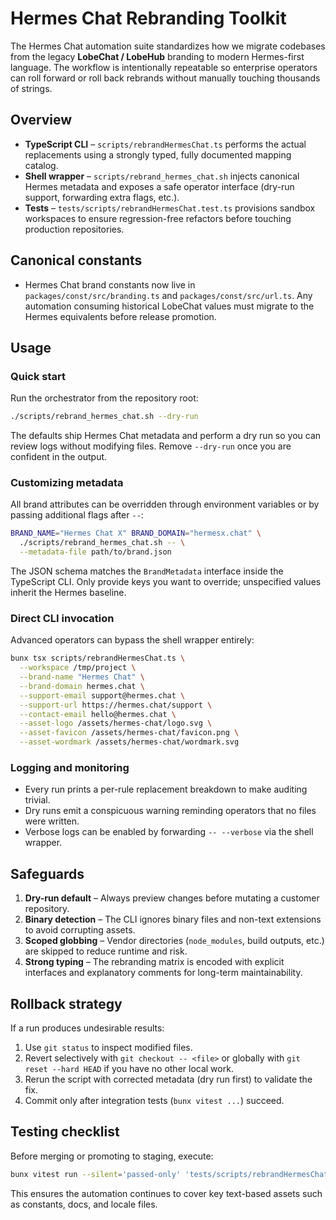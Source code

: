 # Hermes Chat Rebranding Toolkit

The Hermes Chat automation suite standardizes how we migrate codebases from the
legacy **LobeChat / LobeHub** branding to modern Hermes-first language. The
workflow is intentionally repeatable so enterprise operators can roll forward or
roll back rebrands without manually touching thousands of strings.

## Overview

- **TypeScript CLI** – `scripts/rebrandHermesChat.ts` performs the actual
  replacements using a strongly typed, fully documented mapping catalog.
- **Shell wrapper** – `scripts/rebrand_hermes_chat.sh` injects canonical Hermes
  metadata and exposes a safe operator interface (dry-run support, forwarding
  extra flags, etc.).
- **Tests** – `tests/scripts/rebrandHermesChat.test.ts` provisions sandbox
  workspaces to ensure regression-free refactors before touching production
  repositories.

## Canonical constants

- Hermes Chat brand constants now live in `packages/const/src/branding.ts` and
  `packages/const/src/url.ts`. Any automation consuming historical LobeChat
  values must migrate to the Hermes equivalents before release promotion.

## Usage

### Quick start

Run the orchestrator from the repository root:

```bash
./scripts/rebrand_hermes_chat.sh --dry-run
```

The defaults ship Hermes Chat metadata and perform a dry run so you can review
logs without modifying files. Remove `--dry-run` once you are confident in the
output.

### Customizing metadata

All brand attributes can be overridden through environment variables or by
passing additional flags after `--`:

```bash
BRAND_NAME="Hermes Chat X" BRAND_DOMAIN="hermesx.chat" \
  ./scripts/rebrand_hermes_chat.sh -- \
  --metadata-file path/to/brand.json
```

The JSON schema matches the `BrandMetadata` interface inside the TypeScript CLI.
Only provide keys you want to override; unspecified values inherit the Hermes
baseline.

### Direct CLI invocation

Advanced operators can bypass the shell wrapper entirely:

```bash
bunx tsx scripts/rebrandHermesChat.ts \
  --workspace /tmp/project \
  --brand-name "Hermes Chat" \
  --brand-domain hermes.chat \
  --support-email support@hermes.chat \
  --support-url https://hermes.chat/support \
  --contact-email hello@hermes.chat \
  --asset-logo /assets/hermes-chat/logo.svg \
  --asset-favicon /assets/hermes-chat/favicon.png \
  --asset-wordmark /assets/hermes-chat/wordmark.svg
```

### Logging and monitoring

- Every run prints a per-rule replacement breakdown to make auditing trivial.
- Dry runs emit a conspicuous warning reminding operators that no files were
  written.
- Verbose logs can be enabled by forwarding `-- --verbose` via the shell
  wrapper.

## Safeguards

1. **Dry-run default** – Always preview changes before mutating a customer
   repository.
2. **Binary detection** – The CLI ignores binary files and non-text extensions
   to avoid corrupting assets.
3. **Scoped globbing** – Vendor directories (`node_modules`, build outputs, etc.)
   are skipped to reduce runtime and risk.
4. **Strong typing** – The rebranding matrix is encoded with explicit interfaces
   and explanatory comments for long-term maintainability.

## Rollback strategy

If a run produces undesirable results:

1. Use `git status` to inspect modified files.
2. Revert selectively with `git checkout -- <file>` or globally with `git
reset --hard HEAD` if you have no other local work.
3. Rerun the script with corrected metadata (dry run first) to validate the
   fix.
4. Commit only after integration tests (`bunx vitest ...`) succeed.

## Testing checklist

Before merging or promoting to staging, execute:

```bash
bunx vitest run --silent='passed-only' 'tests/scripts/rebrandHermesChat.test.ts'
```

This ensures the automation continues to cover key text-based assets such as
constants, docs, and locale files.
